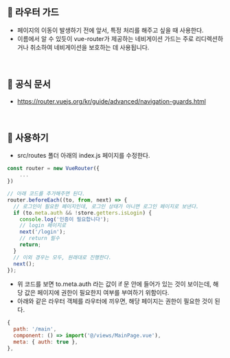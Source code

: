 📌 라우터 가드
-
* 페이지의 이동이 발생하기 전에 앞서, 특정 처리를 해주고 싶을 때 사용한다.
* 이름에서 알 수 있듯이 vue-router가 제공하는 네비게이션 가드는 주로 리디렉션하거나 취소하여 네비게이션을 보호하는 데 사용됩니다.


<br/>

📌 공식 문서
-
* <https://router.vuejs.org/kr/guide/advanced/navigation-guards.html>


<br/>


📌 사용하기
-
* src/routes 폴더 아래의 index.js 페이지를 수정한다.
```javascript
const router = new VueRouter({
    ...
})

// 아래 코드를 추가해주면 된다.
router.beforeEach((to, from, next) => {
  // 로그인이 필요한 페이지인데, 로그인 상태가 아니면 로그인 페이지로 보낸다.
  if (to.meta.auth && !store.getters.isLogin) {
    console.log('인증이 필요합니다');
    // login 페이지로
    next('/login');
    // return 필수
    return;
  }
  // 이외 경우는 모두, 원래대로 진행한다.
  next();
});
```

* 위 코드를 보면 to.meta.auth 라는 값이 if 문 안에 들어가 있는 것이 보이는데, 해당 값은 페이지에 권한이 필요한지 여부를 부여하기 위함이다.
* 아래와 같은 라우터 객체를 라우터에 끼우면, 해당 페이지는 권한이 필요한 것이 된다.
```javascript
{
  path: '/main',
  component: () => import('@/views/MainPage.vue'),
  meta: { auth: true },
},
```


